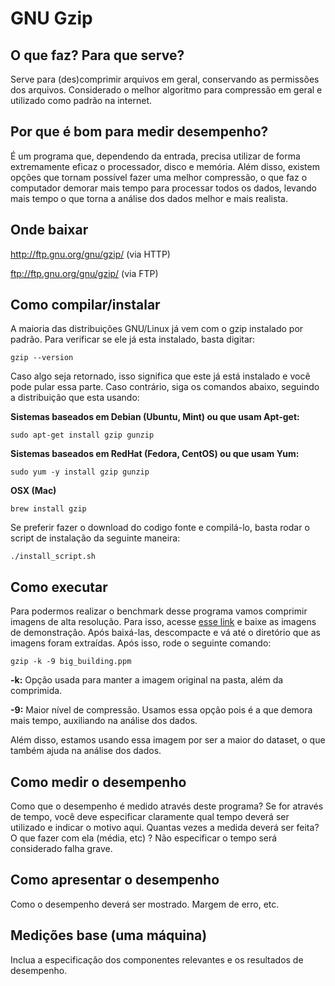 # GNU Gzip
## O que faz? Para que serve?
Serve para (des)comprimir arquivos em geral, conservando as permissões dos arquivos. Considerado o melhor algoritmo para compressão em geral e utilizado como padrão na internet.
## Por que é bom para medir desempenho?
É um programa que, dependendo da entrada, precisa utilizar de forma extremamente eficaz o processador, disco e memória. Além disso, existem opções que tornam possível
fazer uma melhor compressão, o que faz o computador demorar mais tempo para processar todos os dados, levando mais tempo o que torna a análise dos dados melhor e mais
realista.
## Onde baixar
 http://ftp.gnu.org/gnu/gzip/ (via HTTP)

 ftp://ftp.gnu.org/gnu/gzip/ (via FTP)

## Como compilar/instalar
A maioria das distribuições GNU/Linux já vem com o gzip instalado por padrão. Para verificar se ele já esta instalado, basta digitar:
```
gzip --version
```
Caso algo seja retornado, isso significa que este já está instalado e você pode pular essa parte. Caso contrário, siga os comandos abaixo, seguindo a distribuição que esta usando:

**Sistemas baseados em Debian (Ubuntu, Mint) ou que usam Apt-get:**
```
sudo apt-get install gzip gunzip
```

**Sistemas baseados em RedHat (Fedora, CentOS) ou que usam Yum:**
```
sudo yum -y install gzip gunzip
```

**OSX (Mac)**
```
brew install gzip
```
Se preferir fazer o download do codigo fonte e compilá-lo, basta rodar o script de instalação da seguinte maneira:
```
./install_script.sh
```

## Como executar
Para podermos realizar o benchmark desse programa vamos comprimir imagens de alta resolução. Para isso, acesse [esse link](http://imagecompression.info/test_images/rgb16bit_linear.zip) e baixe as imagens de demonstração. Após baixá-las, descompacte e vá até o diretório que as imagens foram extraídas. Após isso, rode o seguinte comando:
```
gzip -k -9 big_building.ppm
```
**-k:** Opção usada para manter a imagem original na pasta, além da comprimida.

**-9:** Maior nível de compressão. Usamos essa opção pois é a que demora mais tempo, auxiliando na análise dos dados.

Além disso, estamos usando essa imagem por ser a maior do dataset, o que também ajuda na análise dos dados.


## Como medir o desempenho
Como que o desempenho é medido através deste programa? Se for através de tempo, você deve especificar claramente qual tempo deverá ser utilizado e indicar o motivo aqui. Quantas vezes a medida deverá ser feita? O que fazer com ela (média, etc) ? Não especificar o tempo será considerado falha grave.
## Como apresentar o desempenho
Como o desempenho deverá ser mostrado. Margem de erro, etc.
## Medições base (uma máquina)
Inclua a especificação dos componentes relevantes e os resultados de desempenho.
